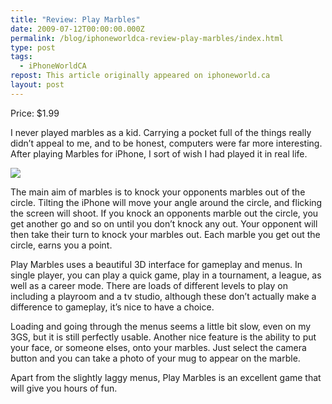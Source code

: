 ```yaml
---
title: "Review: Play Marbles"
date: 2009-07-12T00:00:00.000Z
permalink: /blog/iphoneworldca-review-play-marbles/index.html
type: post
tags:
  - iPhoneWorldCA
repost: This article originally appeared on iphoneworld.ca
layout: post
---
```


Price: $1.99

I never played marbles as a kid. Carrying a pocket full of the things really didn’t appeal to me, and to be honest, computers were far more interesting. After playing Marbles for iPhone, I sort of wish I had played it in real life.

![](https://cdn.rknight.me/site/iphoneworldca/marbles-1.png)

The main aim of marbles is to knock your opponents marbles out of the circle. Tilting the iPhone will move your angle around the circle, and flicking the screen will shoot. If you knock an opponents marble out the circle, you get another go and so on until you don’t knock any out. Your opponent will then take their turn to knock your marbles out. Each marble you get out the circle, earns you a point.

Play Marbles uses a beautiful 3D interface for gameplay and menus. In single player, you can play a quick game, play in a tournament, a league, as well as a career mode. There are loads of different levels to play on including a playroom and a tv studio, although these don’t actually make a difference to gameplay, it’s nice to have a choice.

Loading and going through the menus seems a little bit slow, even on my 3GS, but it is still perfectly usable. Another nice feature is the ability to put your face, or someone elses, onto your marbles. Just select the camera button and you can take a photo of your mug to appear on the marble.

Apart from the slightly laggy menus, Play Marbles is an excellent game that will give you hours of fun.